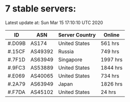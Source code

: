 # 7 stable servers:

Latest update at: Sun Mar 15 17:10:10 UTC 2020

| ID | ASN | Server Country | Online |
| -- | --- | -------------- | ------ |
| #.D09B | AS174 | United States | 561 hrs |
| #.15CF | AS49392 | Russia | 749 hrs |
| #.7F1D | AS63949 | Singapore | 1997 hrs |
| #.9FC3 | AS53889 | United States | 1844 hrs |
| #.E069 | AS40065 | United States | 734 hrs |
| #.2A79 | AS63949 | Japan | 1826 hrs |
| #.F7DA | AS45102 | United States | 24 hrs |

